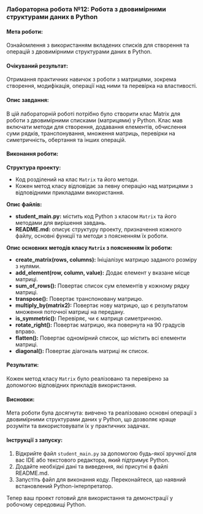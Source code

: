 ### Лабораторна робота №12: Робота з двовимірними структурами даних в Python

#### Мета роботи:
Ознайомлення з використанням вкладених списків для створення та операцій з двовимірними структурами даних в Python.

#### Очікуваний результат:
Отримання практичних навичок з роботи з матрицями, зокрема створення, модифікація, операції над ними та перевірка на властивості.

#### Опис завдання:
В цій лабораторній роботі потрібно було створити клас Matrix для роботи з двовимірними списками (матрицями) у Python. Клас мав включати методи для створення, додавання елементів, обчислення суми рядків, транспонування, множення матриць, перевірки на симетричність, обертання та інших операцій.

#### Виконання роботи:
**Структура проекту:**
- Код розділений на клас `Matrix` та його методи.
- Кожен метод класу відповідає за певну операцію над матрицями з відповідними прикладами використання.

**Опис файлів:**
- **student_main.py:** містить код Python з класом `Matrix` та його методами для вирішення завдань.
- **README.md:** описує структуру проекту, призначення кожного файлу, основні функції та методи з поясненням їх роботи.

**Опис основних методів класу `Matrix` з поясненням їх роботи:**
- **create_matrix(rows, columns):** Ініціалізує матрицю заданого розміру з нулями.
- **add_element(row, column, value):** Додає елемент у вказане місце матриці.
- **sum_of_rows():** Повертає список сум елементів у кожному рядку матриці.
- **transpose():** Повертає транспоновану матрицю.
- **multiply_by(matrix2):** Повертає нову матрицю, що є результатом множення поточної матриці на передану.
- **is_symmetric():** Перевіряє, чи є матриця симетричною.
- **rotate_right():** Повертає матрицю, яка повернута на 90 градусів вправо.
- **flatten():** Повертає одномірний список, що містить всі елементи матриці.
- **diagonal():** Повертає діагональ матриці як список.

#### Результати:
Кожен метод класу `Matrix` було реалізовано та перевірено за допомогою відповідних прикладів використання.

#### Висновки:
Мета роботи була досягнута: вивчено та реалізовано основні операції з двовимірними структурами даних у Python, що дозволяє краще розуміти та використовувати їх у практичних задачах.

#### Інструкції з запуску:
1. Відкрийте файл `student_main.py` за допомогою будь-якої зручної для вас IDE або текстового редактора, який підтримує Python.
2. Додайте необхідні дані та виведення, які присутні в файлі README.md.
3. Запустіть файл для виконання коду. Переконайтеся, що наявний встановлений Python-інтерпретатор.

Тепер ваш проект готовий для використання та демонстрації у робочому середовищі Python.
